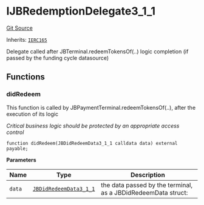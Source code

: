 # IJBRedemptionDelegate3_1_1

[Git Source](https://github.com/jbx-protocol/juice-contracts-v3/blob/d45af6f3e4786ae53b9c9248af7f5f8ee832bece/contracts/interfaces/IJBRedemptionDelegate3_1_1.sol)

Inherits: [`IERC165`](https://docs.openzeppelin.com/contracts/4.x/api/utils#IERC165)

Delegate called after JBTerminal.redeemTokensOf(..) logic completion (if passed by the funding cycle datasource)

## Functions

### didRedeem

This function is called by JBPaymentTerminal.redeemTokensOf(..), after the execution of its logic

*Critical business logic should be protected by an appropriate access control*

```solidity
function didRedeem(JBDidRedeemData3_1_1 calldata data) external payable;
```

**Parameters**

|Name|Type|Description|
|----|----|-----------|
|`data`|[`JBDidRedeemData3_1_1`](/docs/dev/api/data-structures/jbdidredeemdata3_1_1.md)|the data passed by the terminal, as a JBDidRedeemData struct:|

